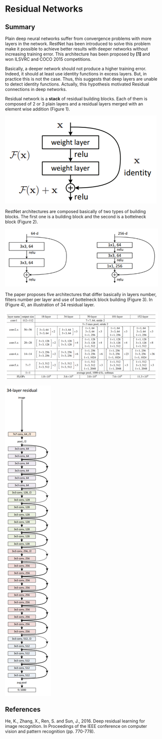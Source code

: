 # Residual Networks
## Summary

Plain deep neural networks suffer from convergence problems with more layers in the network. 
RestNet has been introduced to solve this problem make it possible to achieve better results with deeper networks without increasing training error. 
This architecture has been proposed by **[1]** and won ILSVRC and COCO 2015 competitions.

Basically, a deeper network should not produce a higher training error. 
Indeed, it should at least use identity functions in excess layers. 
But, in practice this is not the case. Thus, this suggests that deep layers are unable to detect identity functions. 
Actually, this hypothesis motivated Residual connections in deep networks.

Residual network is a **stack** of residual building blocks. 
Each of them is composed of 2 or 3 plain layers and a residual layers merged with an element wise addition (Figure 1).

![Figure1: Residual Learning: a building block](images/buildingblock.PNG)

RestNet architectures are composed basically of two types of building blocks.
The first one is a building block and the second is a bottelneck block (Figure 2).

![Figure 2: A building block(right) and bottelneck block(left)](images/bottelneckbuilding.PNG)

The paper proposes five architectures that differ basically in layers number, filters number per layer and use of bottelneck block building (Figure 3).
In (Figure 4), an illustration of 34 residual layer.

![Figure 3: Five architectures proposed](images/fivearchitectures.PNG)

![Figure 4: 34 Residual Network](images/34residual.PNG)

## References

He, K., Zhang, X., Ren, S. and Sun, J., 2016. Deep residual learning for image recognition. In Proceedings of the IEEE conference on computer vision and pattern recognition (pp. 770-778).
